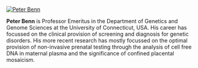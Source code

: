 ---
---

[![Peter Benn](/img/peter.jpg)](https://facultydirectory.uchc.edu/profile?profileId=Benn-Peter)

**Peter Benn** is Professor Emeritus in the Department of Genetics and Genome Sciences at the University of Connecticut, USA. His career has focussed on the clinical provision of screening and diagnosis for genetic disorders.  His more recent research has mostly focussed on the optimal provision of non-invasive prenatal testing through the analysis of cell free DNA in maternal plasma and the significance of confined placental mosaicism.